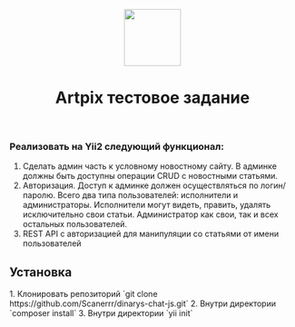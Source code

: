<p align="center">
    <a href="https://github.com/yiisoft" target="_blank">
        <img src="https://avatars0.githubusercontent.com/u/993323" height="100px">
    </a>
    <h1 align="center">Artpix тестовое задание</h1>
    <br>
</p>
<h3>Реализовать на Yii2 следующий функционал:</h3>

1. Сделать админ часть к условному новостному сайту. В админке должны быть доступны операции CRUD с новостными статьями. 
2. Авторизация. Доступ к админке должен осуществляться по логин/паролю. Всего два типа пользователей: исполнители и администраторы. Исполнители могут видеть, править, удалять исключительно свои статьи. Администратор как свои, так и всех остальных пользователей. 
3. REST API с авторизацией для манипуляции со статьями от имени пользователей

<h2>Установка</h2>
1. Клонировать репозиторий `git clone https://github.com/Scanerrr/dinarys-chat-js.git`
2. Внутри директории `composer install`
3. Внутри директории `yii init`
